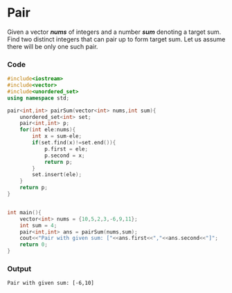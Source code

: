 # Pair
Given a vector ***nums*** of integers and a number ***sum*** denoting a target sum.<br/>
Find two distinct integers that can pair up to form target sum. Let us assume there will be only one such pair.<br/>
### Code
```c++
#include<iostream>
#include<vector>
#include<unordered_set>
using namespace std;

pair<int,int> pairSum(vector<int> nums,int sum){
    unordered_set<int> set;
    pair<int,int> p;
    for(int ele:nums){
        int x = sum-ele;
        if(set.find(x)!=set.end()){
            p.first = ele;
            p.second = x;
            return p;
        }
        set.insert(ele);
    }
    return p;
}


int main(){
    vector<int> nums = {10,5,2,3,-6,9,11};
    int sum = 4;
    pair<int,int> ans = pairSum(nums,sum);
    cout<<"Pair with given sum: ["<<ans.first<<","<<ans.second<<"]";
    return 0;
}

```
### Output
```
Pair with given sum: [-6,10]
```